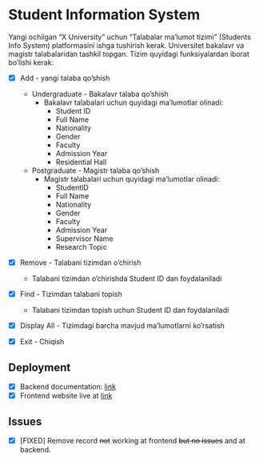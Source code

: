 ﻿# Student Information System

Yangi ochilgan “X University” uchun “Talabalar ma’lumot tizimi” (Students Info System) platformasini ishga tushirish kerak. Universitet bakalavr va magistr talabalaridan tashkil topgan. Tizim quyidagi funksiyalardan iborat bo’lishi kerak:
- [x] Add - yangi talaba qo’shish
    - Undergraduate - Bakalavr talaba qo’shish
        - Bakalavr talabalari uchun quyidagi ma’lumotlar olinadi:
            - Student ID
            - Full Name
            - Nationality
            - Gender
            - Faculty
            - Admission Year
            - Residential Hall
    - Postgraduate - Magistr talaba qo’shish
        - Magistr talabalari uchun quyidagi ma’lumotlar olinadi:
            - StudentID
            - Full Name
            - Nationality
            - Gender
            - Faculty
            - Admission Year
            - Supervisor Name
            - Research Topic
- [x] Remove - Talabani tizimdan o’chirish
    - Talabani tizimdan o’chirishda Student ID dan foydalaniladi
- [x] Find - Tizimdan talabani topish
    - Talabani tizimdan topish uchun Student ID dan foydalaniladi
- [x] Display All - Tizimdagi barcha mavjud ma’lumotlarni ko’rsatish
- [x] Exit - Chiqish 


## Deployment 

- [x] Backend documentation: [link](https://xuni-studentinfo.herokuapp.com/swagger-ui/index.html#/)
- [x] Frontend website live at [link](http://uzdevjs.online/StudentInfoSystem/)

## Issues
- [x] [FIXED] Remove record <s>not</s> working at frontend <s>but no issues</s> and at backend.
